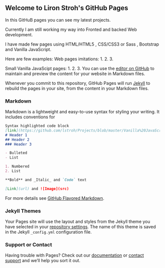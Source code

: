 ## Welcome to Liron Stroh's GitHub Pages

In this GitHuB pages you can see my latest projects.

Currently I am still working my way into Fronted and backed Web development.

I have made few pages using HTML/HTML5 , CSS/CSS3 or Sass , Bootstrap and Vanilla JavaScript.

Here are few examples:
Web pages imitations:
1.
2.
3.

Small Vanilla JavaScipt pages:
1.
2.
3.
You can use the [editor on GitHub](https://github.com/lstroh/Projects/edit/master/README.md) to maintain and preview the content for your website in Markdown files.

Whenever you commit to this repository, GitHub Pages will run [Jekyll](https://jekyllrb.com/) to rebuild the pages in your site, from the content in your Markdown files.

### Markdown

Markdown is a lightweight and easy-to-use syntax for styling your writing. It includes conventions for

```markdown
Syntax highlighted code block
[link](https://github.com/lstroh/Projects/blob/master/Vanilla%20JavaScript/Calculator/index.html)
# Header 1
## Header 2
### Header 3

- Bulleted
- List

1. Numbered
2. List

**Bold** and _Italic_ and `Code` text

[Link](url) and ![Image](src)
```

For more details see [GitHub Flavored Markdown](https://guides.github.com/features/mastering-markdown/).

### Jekyll Themes

Your Pages site will use the layout and styles from the Jekyll theme you have selected in your [repository settings](https://github.com/lstroh/Projects/settings). The name of this theme is saved in the Jekyll `_config.yml` configuration file.

### Support or Contact

Having trouble with Pages? Check out our [documentation](https://help.github.com/categories/github-pages-basics/) or [contact support](https://github.com/contact) and we’ll help you sort it out.
